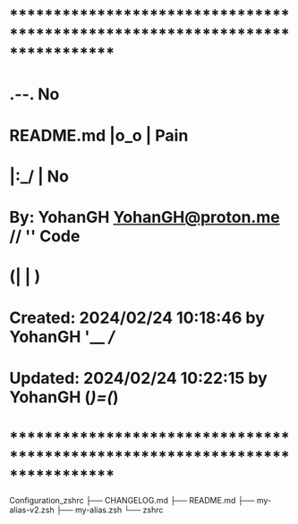 # **************************************************************************** #
#                                                                              #
#                                                         .--.    No           #
#    README.md                                           |o_o |    Pain        #
#                                                        |:_/ |     No         #
#    By: YohanGH <YohanGH@proton.me>                    //    ''     Code      #
#                                                      (|     | )              #
#    Created: 2024/02/24 10:18:46 by YohanGH           '__   _/_               #
#    Updated: 2024/02/24 10:22:15 by YohanGH          (___)=(___)              #
#                                                                              #
# **************************************************************************** #

Configuration_zshrc
├── CHANGELOG.md
├── README.md
├── my-alias-v2.zsh
├── my-alias.zsh
└── zshrc
